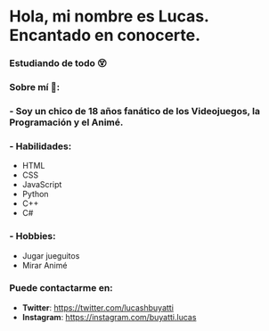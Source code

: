 # Hola, mi nombre es Lucas. Encantado en conocerte.

### Estudiando de todo 😵

### Sobre mí 💬:
### - Soy un chico de 18 años fanático de los Videojuegos, la Programación y el Animé.
### - Habilidades:
*  HTML
*  CSS 
*  JavaScript 
*  Python 
*  C++ 
*  C# 
### - Hobbies: 
*  Jugar jueguitos <br>
*  Mirar Animé

### Puede contactarme en: 
*  **Twitter**: https://twitter.com/lucashbuyatti
*  **Instagram**: https://instagram.com/buyatti.lucas


